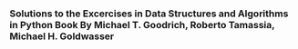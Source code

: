 ### Solutions to the Excercises in Data Structures and Algorithms in Python Book By Michael T. Goodrich, Roberto Tamassia, Michael H. Goldwasser
